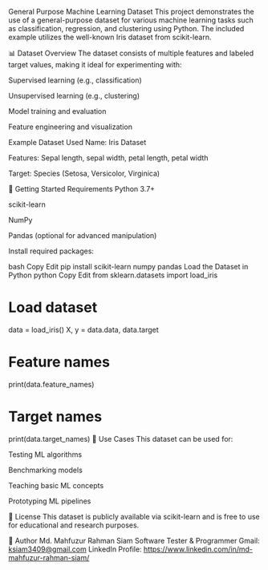 General Purpose Machine Learning Dataset
This project demonstrates the use of a general-purpose dataset for various machine learning tasks such as classification, regression, and clustering using Python. The included example utilizes the well-known Iris dataset from scikit-learn.

📊 Dataset Overview
The dataset consists of multiple features and labeled target values, making it ideal for experimenting with:

Supervised learning (e.g., classification)

Unsupervised learning (e.g., clustering)

Model training and evaluation

Feature engineering and visualization

Example Dataset Used
Name: Iris Dataset

Features: Sepal length, sepal width, petal length, petal width

Target: Species (Setosa, Versicolor, Virginica)

🚀 Getting Started
Requirements
Python 3.7+

scikit-learn

NumPy

Pandas (optional for advanced manipulation)

Install required packages:

bash
Copy
Edit
pip install scikit-learn numpy pandas
Load the Dataset in Python
python
Copy
Edit
from sklearn.datasets import load_iris

# Load dataset
data = load_iris()
X, y = data.data, data.target

# Feature names
print(data.feature_names)

# Target names
print(data.target_names)
📂 Use Cases
This dataset can be used for:

Testing ML algorithms

Benchmarking models

Teaching basic ML concepts

Prototyping ML pipelines

📘 License
This dataset is publicly available via scikit-learn and is free to use for educational and research purposes.

👤 Author
Md. Mahfuzur Rahman Siam
Software Tester & Programmer
Gmail: ksiam3409@gmail.com
LinkedIn Profile: https://www.linkedin.com/in/md-mahfuzur-rahman-siam/
